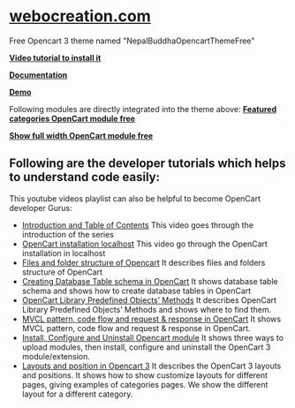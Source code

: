 # [webocreation.com](https://webocreation.com)

Free Opencart 3 theme named "NepalBuddhaOpencartThemeFree"

**[Video tutorial to install it ](https://www.youtube.com/watch?v=v580dOJ94Oo)**

**[Documentation](https://webocreation.com/blog/opencart-3-themes-free)**

**[Demo](https://webocreation.com/nepalbuddha/)**

Following modules are directly integrated into the theme above:
**[Featured categories OpenCart module free](https://webocreation.com/blog/opencart-show-selected-categories-as-featured-module-free)**

**[Show full width OpenCart module free](https://webocreation.com/blog/opencart-free-extension-to-add-full-width-position-in-layout)**

## Following are the developer tutorials which helps to understand code easily:

This youtube videos playlist can also be helpful to become OpenCart developer Gurus:

- [Introduction and Table of Contents](https://www.youtube.com/watch?v=7Q641RjdJY4) This video goes through the introduction of the series
- [OpenCart installation localhost](https://www.youtube.com/watch?v=ZeTJKjlgRLg) This video go through the OpenCart installation in localhost
- [Files and folder structure of Opencart](https://www.youtube.com/watch?v=kCDqw7kcqLQ) It describes files and folders structure of OpenCart
- [Creating Database Table schema in OpenCart](https://www.youtube.com/watch?v=w8Uay-QvHFg) It shows database table schema and shows how to create database tables in OpenCart
- [OpenCart Library Predefined Objects’ Methods](https://www.youtube.com/watch?v=EdJFjJek_3Y) It describes OpenCart Library Predefined Objects’ Methods and shows where to find them.
- [MVCL pattern, code flow and request & response in OpenCart](https://www.youtube.com/watch?v=X6bsMmReT-4) It shows MVCL pattern, code flow and request & response in OpenCart.
- [Install, Configure and Uninstall Opencart module](https://www.youtube.com/watch?v=mXhRSXw_ycE) It shows three ways to upload modules, then install, configure and uninstall the OpenCart 3 module/extension.
- [Layouts and position in Opencart 3](https://www.youtube.com/watch?v=l5I0nwQs27g) It describes the OpenCart 3 layouts and positions. It shows how to show customize layouts for different pages, giving examples of categories pages. We show the different layout for a different category.
